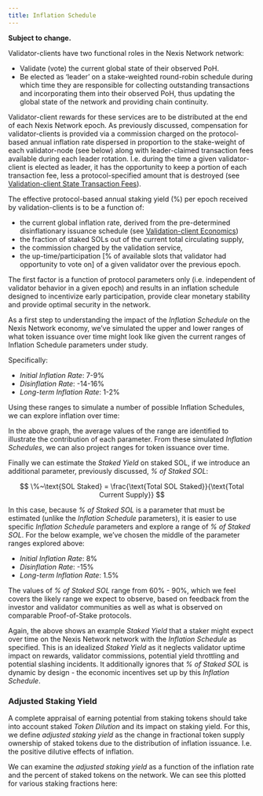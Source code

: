 ```yaml
---
title: Inflation Schedule
---
```


**Subject to change.**

Validator-clients have two functional roles in the Nexis Network network:

- Validate \(vote\) the current global state of their observed PoH.
- Be elected as ‘leader’ on a stake-weighted round-robin schedule during which time they are responsible for collecting outstanding transactions and incorporating them into their observed PoH, thus updating the global state of the network and providing chain continuity.

Validator-client rewards for these services are to be distributed at the end of each Nexis Network epoch. As previously discussed, compensation for validator-clients is provided via a commission charged on the protocol-based annual inflation rate dispersed in proportion to the stake-weight of each validator-node \(see below\) along with leader-claimed transaction fees available during each leader rotation. I.e. during the time a given validator-client is elected as leader, it has the opportunity to keep a portion of each transaction fee, less a protocol-specified amount that is destroyed \(see [Validation-client State Transaction Fees](ed_vce_state_validation_transaction_fees.md)\).

The effective protocol-based annual staking yield \(%\) per epoch received by validation-clients is to be a function of:

- the current global inflation rate, derived from the pre-determined disinflationary issuance schedule \(see [Validation-client Economics](ed_vce_overview.md)\)
- the fraction of staked SOLs out of the current total circulating supply,
- the commission charged by the validation service,
- the up-time/participation \[% of available slots that validator had opportunity to vote on\] of a given validator over the previous epoch.

The first factor is a function of protocol parameters only \(i.e. independent of validator behavior in a given epoch\) and results in an inflation schedule designed to incentivize early participation, provide clear monetary stability and provide optimal security in the network.

As a first step to understanding the impact of the _Inflation Schedule_ on the Nexis Network economy, we’ve simulated the upper and lower ranges of what token issuance over time might look like given the current ranges of Inflation Schedule parameters under study.

Specifically:

- _Initial Inflation Rate_: 7-9%
- _Disinflation Rate_: -14-16%
- _Long-term Inflation Rate_: 1-2%

Using these ranges to simulate a number of possible Inflation Schedules, we can explore inflation over time:

In the above graph, the average values of the range are identified to illustrate the contribution of each parameter.
From these simulated _Inflation Schedules_, we can also project ranges for token issuance over time.


Finally we can estimate the _Staked Yield_ on staked SOL, if we introduce an additional parameter, previously discussed, _% of Staked SOL_:

$$
\%~\text{SOL Staked} = \frac{\text{Total SOL Staked}}{\text{Total Current Supply}}
$$

In this case, because _% of Staked SOL_ is a parameter that must be estimated (unlike the _Inflation Schedule_ parameters), it is easier to use specific _Inflation Schedule_ parameters and explore a range of _% of Staked SOL_. For the below example, we’ve chosen the middle of the parameter ranges explored above:

- _Initial Inflation Rate_: 8%
- _Disinflation Rate_: -15%
- _Long-term Inflation Rate_: 1.5%

The values of _% of Staked SOL_ range from 60% - 90%, which we feel covers the likely range we expect to observe, based on feedback from the investor and validator communities as well as what is observed on comparable Proof-of-Stake protocols.


Again, the above shows an example _Staked Yield_ that a staker might expect over time on the Nexis Network network with the _Inflation Schedule_ as specified. This is an idealized _Staked Yield_ as it neglects validator uptime impact on rewards, validator commissions, potential yield throttling and potential slashing incidents. It additionally ignores that _% of Staked SOL_ is dynamic by design - the economic incentives set up by this _Inflation Schedule_.

### Adjusted Staking Yield

A complete appraisal of earning potential from staking tokens should take into account staked _Token Dilution_ and its impact on staking yield. For this, we define _adjusted staking yield_ as the change in fractional token supply ownership of staked tokens due to the distribution of inflation issuance. I.e. the positive dilutive effects of inflation.

We can examine the _adjusted staking yield_ as a function of the inflation rate and the percent of staked tokens on the network. We can see this plotted for various staking fractions here:

